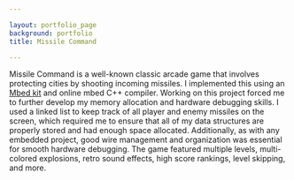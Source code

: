 ```yaml
---

layout: portfolio_page
background: portfolio
title: Missile Command

---
```


Missile Command is a well-known classic arcade game that involves protecting cities by shooting incoming missiles. I implemented this using an [Mbed kit](https://www.sparkfun.com/products/14458) and online mbed C++ compiler. Working on this project forced me to further develop my memory allocation and hardware debugging skills. I used a linked list to keep track of all player and enemy missiles on the screen, which required me to ensure that all of my data structures are properly stored and had enough space allocated. Additionally, as with any embedded project, good wire management and organization was essential for smooth hardware debugging. The game featured multiple levels, multi-colored explosions, retro sound effects, high score rankings, level skipping, and more.
